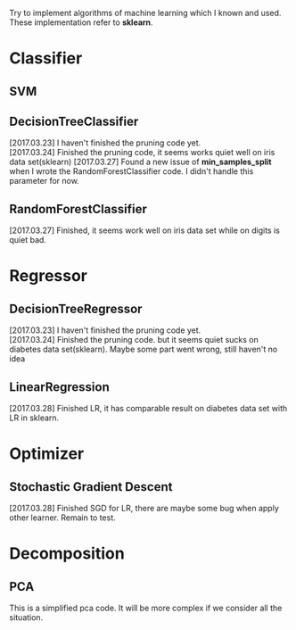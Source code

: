 Try to implement algorithms of machine learning which I known and used. These implementation refer to **sklearn**.

# Classifier

## SVM

## DecisionTreeClassifier

[2017.03.23] I haven't finished the pruning code yet.  
[2017.03.24] Finished the pruning code, it seems works quiet well on iris data set(sklearn)
[2017.03.27] Found a new issue of **min_samples_split** when I wrote the RandomForestClassifier code. I didn't handle this parameter for now.

## RandomForestClassifier

[2017.03.27] Finished, it seems work well on iris data set while on digits is quiet bad. 

# Regressor

## DecisionTreeRegressor
[2017.03.23] I haven't finished the pruning code yet.  
[2017.03.24] Finished the pruning code. but it seems quiet sucks on diabetes data set(sklearn). Maybe some part went wrong, still haven't no idea

## LinearRegression

[2017.03.28] Finished LR, it has comparable result on diabetes data set with LR in sklearn.

# Optimizer

## Stochastic Gradient Descent

[2017.03.28] Finished SGD for LR, there are maybe some bug when apply other learner. Remain to test. 

# Decomposition

## PCA
This is a simplified pca code. It will be more complex if we consider all the situation.